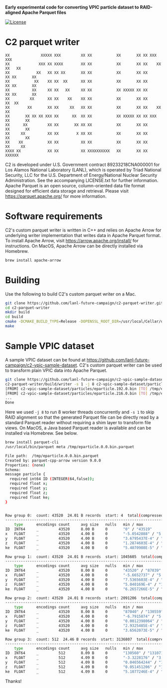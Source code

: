 **Early experimental code for converting VPIC particle dataset to RAID-aligned Apache Parquet files**

[![License](https://img.shields.io/badge/license-New%20BSD-blue.svg)](LICENSE.txt)

C2 parquet writer
================

```
XX              XXXXX XXX         XX XX           XX       XX XX XXX         XXX
XX             XXX XX XXXX        XX XX           XX       XX XX    XX     XX   XX
XX            XX   XX XX XX       XX XX           XX       XX XX      XX XX       XX
XX           XX    XX XX  XX      XX XX           XX       XX XX      XX XX       XX
XX          XX     XX XX   XX     XX XX           XX XXXXX XX XX      XX XX       XX
XX         XX      XX XX    XX    XX XX           XX       XX XX     XX  XX
XX        XX       XX XX     XX   XX XX           XX       XX XX    XX   XX
XX       XX XX XX XXX XX      XX  XX XX           XX XXXXX XX XX XXX     XX       XX
XX      XX         XX XX       XX XX XX           XX       XX XX         XX       XX
XX     XX          XX XX        X XX XX           XX       XX XX         XX       XX
XX    XX           XX XX          XX XX           XX       XX XX          XX     XX
XXXX XX            XX XX          XX XXXXXXXXXX   XX       XX XX            XXXXXX
```

C2 is developed under U.S. Government contract 89233218CNA000001 for Los Alamos National Laboratory (LANL), which is operated by Triad National Security, LLC for the U.S. Department of Energy/National Nuclear Security Administration. See the accompanying LICENSE.txt for further information.
Apache Parquet is an open source, column-oriented data file format designed for efficient data storage and retrieval. Please visit https://parquet.apache.org/ for more information.

# Software requirements

C2's custom parquet writer is written in C++ and relies on Apache Arrow for underlying writer implementation that writes data in Apache Parquet format. To install Apache Arrow, visit https://arrow.apache.org/install/ for instructions. On MacOS, Apache Arrow can be directly installed via Homebrew.

```bash
brew install apache-arrow
```

# Building

Use the following to build C2's custom parquet writer on a Mac.

```bash
git clone https://github.com/lanl-future-campaign/c2-parquet-writer.git
cd c2-parquet-writer
mkdir build
cd build
cmake -DCMAKE_BUILD_TYPE=Release -DOPENSSL_ROOT_DIR=/usr/local/Cellar/openssl@1.1/1.1.1q ..
make
```

# Sample VPIC dataset

A sample VPIC dataset can be found at https://github.com/lanl-future-campaign/c2-vpic-sample-dataset. C2's custom parquet writer can be used to transform plain VPIC data into Apache Parquet.

```bash
git clone https://github.com/lanl-future-campaign/c2-vpic-sample-dataset.git
c2-parquet-writer/build/writer -s 1 -j 8 c2-vpic-sample-dataset/particles /tmp
[FROM] c2-vpic-sample-dataset/particles/eparticle.192.0.bin [TO] /tmp/eparticle.192.0.bin.parquet [WHERE] 131072 particles were processed
[FROM] c2-vpic-sample-dataset/particles/eparticle.216.0.bin [TO] /tmp/eparticle.216.0.bin.parquet [WHERE] 131072 particles were processed
...
Done
```

Here we used `-j 8` to run 8 worker threads concurrently and `-s 1` to skip RAID alignment so that the generated Parquet file can be directly read by a standard Parquet reader without requiring a shim layer to transform file views. On MacOS, a Java based Parquet reader is available and can be installed via Homebrew. See below.

```bash
brew install parquet-cli
/usr/local/bin/parquet meta /tmp/eparticle.0.0.bin.parquet

File path:  /tmp/eparticle.0.0.bin.parquet
Created by: parquet-cpp-arrow version 9.0.0
Properties: (none)
Schema:
message particle {
  required int64 ID (INTEGER(64,false));
  required float x;
  required float y;
  required float z;
  required float ke;
}


Row group 0:  count: 43520  24.01 B records  start: 4  total(compressed): 1020.245 kB total(uncompressed):1020.245 kB 
--------------------------------------------------------------------------------
    type      encodings count     avg size   nulls   min / max
ID  INT64     _         43520     8.00 B     0       "0" / "43519"
x   FLOAT     _         43520     4.00 B     0       "-5.0542088" / "5.7554708"
y   FLOAT     _         43520     4.00 B     0       "3.6795437E-4" / "15.999921"
z   FLOAT     _         43520     4.00 B     0       "1.2874603E-4" / "15.999313"
ke  FLOAT     _         43520     4.00 B     0       "5.4070908E-5" / "0.4867184"

Row group 1:  count: 43520  24.01 B records  start: 1045605  total(compressed): 1020.245 kB total(uncompressed):1020.245 kB 
--------------------------------------------------------------------------------
    type      encodings count     avg size   nulls   min / max
ID  INT64     _         43520     8.00 B     0       "43520" / "87039"
x   FLOAT     _         43520     4.00 B     0       "-5.6652737" / "5.755508"
y   FLOAT     _         43520     4.00 B     0       "7.5365603E-4" / "15.999394"
z   FLOAT     _         43520     4.00 B     0       "5.040169E-4" / "15.999879"
ke  FLOAT     _         43520     4.00 B     0       "6.2657266E-5" / "0.44745767"

Row group 2:  count: 43520  24.01 B records  start: 2091206  total(compressed): 1020.245 kB total(uncompressed):1020.245 kB 
--------------------------------------------------------------------------------
    type      encodings count     avg size   nulls   min / max
ID  INT64     _         43520     8.00 B     0       "87040" / "130559"
x   FLOAT     _         43520     4.00 B     0       "-6.7915874" / "5.364933"
y   FLOAT     _         43520     4.00 B     0       "0.0012398064" / "15.999388"
z   FLOAT     _         43520     4.00 B     0       "2.9325485E-4" / "15.999979"
ke  FLOAT     _         43520     4.00 B     0       "3.6562073E-5" / "0.4704048"

Row group 3:  count: 512  24.46 B records  start: 3136807  total(compressed): 12.230 kB total(uncompressed):12.230 kB 
--------------------------------------------------------------------------------
    type      encodings count     avg size   nulls   min / max
ID  INT64     _         512       8.09 B     0       "130560" / "131071"
x   FLOAT     _         512       4.09 B     0       "-3.3228176" / "3.0983238"
y   FLOAT     _         512       4.09 B     0       "0.046564244" / "15.985233"
z   FLOAT     _         512       4.09 B     0       "0.051451206" / "15.957799"
ke  FLOAT     _         512       4.09 B     0       "5.1077246E-4" / "0.28176078"
```

Thanks!


